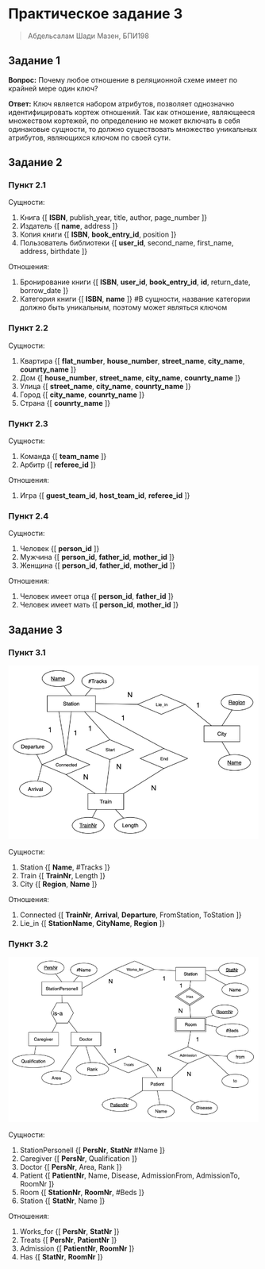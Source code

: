 # Практическое задание 3

> Абдельсалам Шади Мазен, БПИ198

## Задание 1
**Вопрос:** Почему любое отношение в реляционной схеме имеет по крайней мере один ключ?

**Ответ:** Ключ является набором атрибутов, позволяет однозначно идентифицировать кортеж отношений. Так как отношение, являющееся множеством кортежей, по определению не может включать в себя одинаковые сущности, то должно существовать множество уникальных атрибутов, являющихся ключом по своей сути.

## Задание 2
### Пункт 2.1

Сущности:
1. Книга {[ **ISBN**, publish_year, title, author, page_number ]}
2. Издатель {[ **name**, address ]}
3. Копия книги {[ **ISBN**, **book_entry_id**, position ]}
4. Пользователь библиотеки {[ **user_id**, second_name, first_name, address, birthdate ]}

Отношения:
1. Бронирование книги {[ **ISBN**, **user_id**, **book_entry_id**, **id**, return_date, borrow_date ]}
2. Категория книги {[ **ISBN**, **name** ]} #В сущности, название категории должно быть уникальным, поэтому может являться ключом


### Пункт 2.2

Сущности:
1. Квартира {[ **flat_number**, **house_number**, **street_name**, **city_name**, **counrty_name** ]}
2. Дом {[ **house_number**, **street_name**, **city_name**, **counrty_name** ]}
3. Улица {[ **street_name**, **city_name**, **counrty_name** ]}
4. Город {[ **city_name**, **counrty_name** ]}
5. Страна {[ **counrty_name** ]}

### Пункт 2.3

Сущности:
1. Команда {[ **team_name** ]}
2. Арбитр {[ **referee_id** ]}

Отношения:
1. Игра {[ **guest_team_id**, **host_team_id**, **referee_id** ]}

### Пункт 2.4

Сущности:
1. Человек {[ **person_id** ]}
2. Мужчина {[ **person_id**, **father_id**, **mother_id** ]}
3. Женщина {[ **person_id**, **father_id**, **mother_id** ]}

Отношения:
1. Человек имеет отца {[ **person_id**, **father_id** ]}
2. Человек имеет мать {[ **person_id**, **mother_id** ]}

## Задание 3
### Пункт 3.1
![](Images/ER1.png)

Сущности:
1. Station {[ **Name**, #Tracks ]}
2. Train {[ **TrainNr**, Length ]}
3. City {[ **Region**, **Name** ]}

Отношения:
1. Connected {[ **TrainNr**, **Arrival**, **Departure**, FromStation, ToStation ]}
2. Lie_in {[ **StationName**, **CityName**, **Region** ]}

### Пункт 3.2
![](Images/ER2.png)

Сущности:
1. StationPersonell {[ **PersNr**, **StatNr** #Name ]}
2. Caregiver {[ **PersNr**, Qualification ]}
3. Doctor {[ **PersNr**, Area, Rank ]}
4. Patient {[ **PatientNr**, Name, Disease, AdmissionFrom, AdmissionTo, RoomNr ]}
5. Room {[ **StationNr**, **RoomNr**, #Beds ]}
6. Station {[ **StatNr**, Name ]}

Отношения:
1. Works_for {[ **PersNr**, **StatNr** ]}
2. Treats {[ **PersNr**, **PatientNr** ]}
3. Admission {[ **PatientNr**, **RoomNr** ]}
4. Has {[ **StatNr**, **RoomNr** ]}